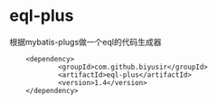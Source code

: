 # eql-plus
 根据mybatis-plugs做一个eql的代码生成器

```
    <dependency>
            <groupId>com.github.biyusir</groupId>
            <artifactId>eql-plus</artifactId>
            <version>1.4</version>
    </dependency>
```
